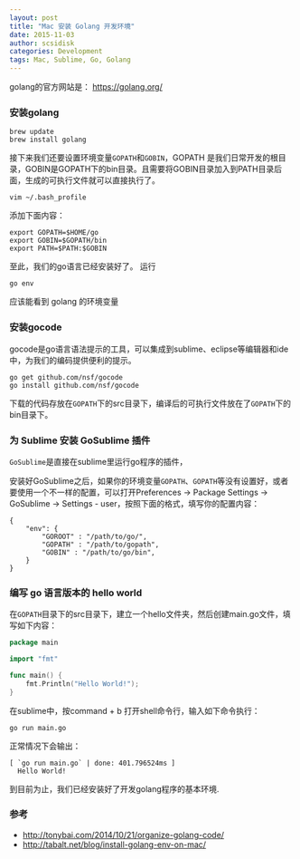 ```yaml
---
layout: post
title: "Mac 安装 Golang 开发环境"
date: 2015-11-03
author: scsidisk
categories: Development
tags: Mac, Sublime, Go, Golang
---
```


golang的官方网站是： https://golang.org/

### 安装golang

    brew update
    brew install golang

接下来我们还要设置环境变量`GOPATH`和`GOBIN`，GOPATH
是我们日常开发的根目录，GOBIN是GOPATH下的bin目录。且需要将GOBIN目录加入到PATH目录后面，生成的可执行文件就可以直接执行了。

    vim ~/.bash_profile

添加下面内容：

    export GOPATH=$HOME/go
    export GOBIN=$GOPATH/bin
    export PATH=$PATH:$GOBIN

至此，我们的go语言已经安装好了。 运行

    go env

应该能看到 golang 的环境变量

### 安装gocode

gocode是go语言语法提示的工具，可以集成到sublime、eclipse等编辑器和ide中，为我们的编码提供便利的提示。

    go get github.com/nsf/gocode
    go install github.com/nsf/gocode

下载的代码存放在`GOPATH`下的src目录下，编译后的可执行文件放在了`GOPATH`下的bin目录下。

###  为 Sublime 安装 GoSublime 插件

`GoSublime`是直接在sublime里运行go程序的插件，

安装好GoSublime之后，如果你的环境变量`GOPATH`、`GOPATH`等没有设置好，或者要使用一个不一样的配置，可以打开Preferences -\> Package Settings -\> GoSublime -\> Settings - user，按照下面的格式，填写你的配置内容：

    {
        "env": {
            "GOROOT" : "/path/to/go/",
            "GOPATH" : "/path/to/gopath",
            "GOBIN" : "/path/to/go/bin",
        }
    }

<!-- ### 为 Sublime 安装 GoGDB 插件

从菜单中打开 Perferences->Package Settings->GoGDB->Settings-User ，

会打开GoGDB的settings文件，找到"workingdir"和"commandline"所在位置，

指定好开放项目的路径及执行文件名称，如下：

    {
        "go_cmd": "/usr/local/bin/go",
    }

### 安装 gdb

无 -->

### 编写 go 语言版本的 hello world

在`GOPATH`目录下的src目录下，建立一个hello文件夹，然后创建main.go文件，填写如下内容：

```go
package main

import "fmt"

func main() {
    fmt.Println("Hello World!");
}
```

在sublime中，按command + b 打开shell命令行，输入如下命令执行：

    go run main.go

正常情况下会输出：

    [ `go run main.go` | done: 401.796524ms ]
      Hello World!

到目前为止，我们已经安装好了开发golang程序的基本环境.

### 参考

- http://tonybai.com/2014/10/21/organize-golang-code/
- http://tabalt.net/blog/install-golang-env-on-mac/